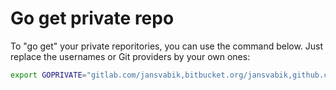 # Go get private repo

To "go get" your private reporitories, you can use the command below. Just replace the usernames or Git providers by your own ones:

```bash
export GOPRIVATE="gitlab.com/jansvabik,bitbucket.org/jansvabik,github.com/jansvabik"
```

